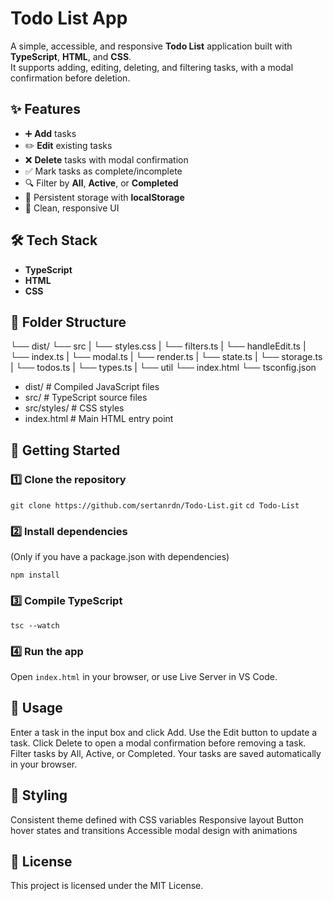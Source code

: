 # Todo List App

A simple, accessible, and responsive **Todo List** application built with **TypeScript**, **HTML**, and **CSS**.  
It supports adding, editing, deleting, and filtering tasks, with a modal confirmation before deletion.

## ✨ Features
- ➕ **Add** tasks  
- ✏️ **Edit** existing tasks  
- ❌ **Delete** tasks with modal confirmation  
- ✅ Mark tasks as complete/incomplete  
- 🔍 Filter by **All**, **Active**, or **Completed**  
- 💾 Persistent storage with **localStorage**    
- 🎨 Clean, responsive UI

## 🛠 Tech Stack
- **TypeScript**
- **HTML**
- **CSS**

## 📂 Folder Structure

└── dist/
└── src
|   └── styles.css
|   └── filters.ts
|   └── handleEdit.ts
|   └── index.ts
|   └── modal.ts
|   └── render.ts
|   └── state.ts
|   └── storage.ts
|   └── todos.ts
|   └── types.ts
|   └── util
└── index.html
└── tsconfig.json
- dist/ # Compiled JavaScript files
- src/ # TypeScript source files
- src/styles/ # CSS styles
- index.html # Main HTML entry point

## 🚀 Getting Started

### 1️⃣ Clone the repository
```git clone https://github.com/sertanrdn/Todo-List.git```
```cd Todo-List```

### 2️⃣ Install dependencies

(Only if you have a package.json with dependencies)

```npm install```

### 3️⃣ Compile TypeScript
```tsc --watch```

### 4️⃣ Run the app

Open ```index.html``` in your browser, or use Live Server in VS Code.

## 📖 Usage
Enter a task in the input box and click Add.
Use the Edit button to update a task.
Click Delete to open a modal confirmation before removing a task.
Filter tasks by All, Active, or Completed.
Your tasks are saved automatically in your browser.

## 🎨 Styling
Consistent theme defined with CSS variables
Responsive layout
Button hover states and transitions
Accessible modal design with animations

## 📜 License
This project is licensed under the MIT License.
